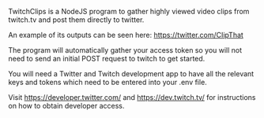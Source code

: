 TwitchClips is a NodeJS program to gather highly viewed video clips from twitch.tv and post them directly to twitter.

An example of its outputs can be seen here: https://twitter.com/CIipThat

The program will automatically gather your access token so you will not need to send an initial POST request to twitch to get started.

You will need a Twitter and Twitch development app to have all the relevant keys and tokens which need to be entered into your .env file.

Visit https://developer.twitter.com/ and https://dev.twitch.tv/ for instructions on how to obtain developer access.
